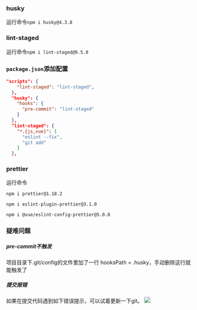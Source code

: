 
### husky

运行命令`npm i husky@4.3.8`

### lint-staged

运行命令`npm i lint-staged@9.5.0`

### `package.json`添加配置

```json
"scripts": {
    "lint-staged": "lint-staged",
  },
  "husky": {
    "hooks": {
      "pre-commit": "lint-staged"
    }
  },
  "lint-staged": {
    "*.{js,vue}": [
      "eslint --fix",
      "git add"
    ]
  },
```

### prettier

运行命令

`npm i prettier@1.18.2`

`npm i eslint-plugin-prettier@3.1.0`

`npm i @vue/eslint-config-prettier@5.0.0`

### 疑难问题

##### pre-commit不触发

项目目录下.git/config的文件里加了一行
hooksPath = .husky，手动删除这行就能触发了

##### 提交报错

如果在提交代码遇到如下错误提示，可以试着更新一下git。
![](/uploads/projects/eslint/1749ffee1319982e.png)
